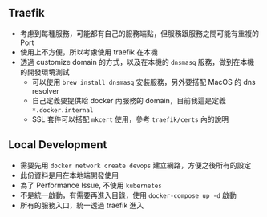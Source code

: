 ## Traefik

- 考慮到每種服務，可能都有自己的服務端點，但服務跟服務之間可能有重複的 Port
- 使用上不方便，所以考慮使用 traefik 在本機
- 透過 customize domain 的方式，以及在本機的 `dnsmasq` 服務，做到在本機的開發環境測試
  - 可以使用 `brew install dnsmasq` 安裝服務，另外要搭配 MacOS 的 dns resolver
  - 自己定義要提供給 docker 內服務的 domain，目前我這是定義 `*.docker.internal`
  - SSL 套件可以搭配 `mkcert` 使用，參考 `traefik/certs` 內的說明

## Local Development

- 需要先用 `docker network create devops` 建立網路，方便之後所有的設定
- 此份資料是用在本地端開發使用
- 為了 Performance Issue, 不使用 `kubernetes`
- 不是統一啟動，有需要再進入目錄，使用 `docker-compose up -d` 啟動
- 所有的服務入口，統一透過 traefik 進入
